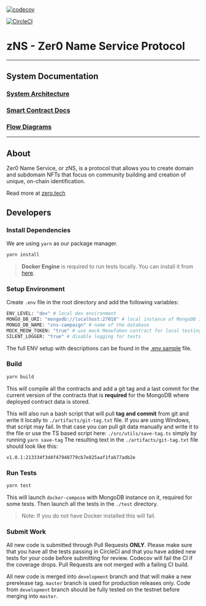 [![codecov](https://codecov.io/gh/zer0-os/zNS/branch/master/graph/badge.svg?token=1L1P9CO4IU)](https://codecov.io/gh/zer0-os/zNS)

[![CircleCI](https://dl.circleci.com/status-badge/img/gh/zer0-os/zNS/tree/development.svg?style=svg)](https://dl.circleci.com/status-badge/redirect/gh/zer0-os/zNS/tree/development)

# zNS - Zer0 Name Service Protocol
________________________________________________________

## System Documentation

### [System Architecture](./docs/architecture.md)
### [Smart Contract Docs](./docs/contracts)
### [Flow Diagrams](./docs/flows.md)
________________________________________________________

## About
Zer0 Name Service, or zNS, is a protocol that allows you to create domain and subdomain NFTs that focus on community building and creation of unique, on-chain identification.

Read more at [zero.tech](https://zero.tech/)

## Developers

### Install Dependencies
We are using `yarn` as our package manager.
```bash
yarn install
```
> **Docker Engine** is required to run tests locally. You can install it from [here](https://docs.docker.com/engine/install/).

### Setup Environment
Create `.env` file in the root directory and add the following variables:
```bash
ENV_LEVEL: "dev" # local dev environment
MONGO_DB_URI: "mongodb://localhost:27018" # local instance of MongoDB in the Docker
MONGO_DB_NAME: "zns-campaign" # name of the database
MOCK_MEOW_TOKEN: "true" # use mock MeowToken contract for local testing
SILENT_LOGGER: "true" # disable logging for tests
```

The full ENV setup with descriptions can be found in the [.env.sample](./.env.sample) file.

### Build
```bash
yarn build
```
This will compile all the contracts and add a git tag and a last commit for the current version of the contracts
that is **required** for the MongoDB where deployed contract data is stored.

This will also run a bash script that will pull **tag and commit** from git and write
it locally to `./artifacts/git-tag.txt` file. If you are using Windows, that script may fail. In that case you can
pull git data manually and write it to the file or use the TS based script here: `./src/utils/save-tag.ts` simply by running `yarn save-tag`
The resulting text in the `./artifacts/git-tag.txt` file should look like this:
```
v1.0.1:213334f3d4f47940779cb7e825aaf1fab77adb2e
```

### Run Tests
```bash
yarn test
```
This will launch `docker-compose` with MongoDB instance on it, required for some tests. Then launch all the tests in the `./test` directory.

> Note: If you do not have Docker installed this will fail.

### Submit Work
All new code is submitted through Pull Requests **ONLY**. Please make sure that you have all the tests passing in CircleCI and that
you have added new tests for your code before submitting for review. Codecov will fail the CI if the coverage drops. Pull Requests are not merged with a failing CI build.

All new code is merged into `development` branch and that will make a new prerelease tag.
`master` branch is used for production releases only. Code from `development` branch should be fully tested on the testnet before merging into `master`.
